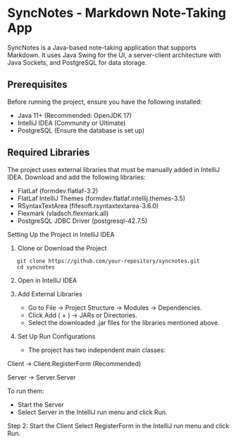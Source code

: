 # SyncNotes - Markdown Note-Taking App
SyncNotes is a Java-based note-taking application that supports Markdown. It uses Java Swing for the UI, a server-client architecture with Java Sockets, and PostgreSQL for data storage.

## Prerequisites
Before running the project, ensure you have the following installed:

- Java 11+ (Recommended: OpenJDK 17)
- IntelliJ IDEA (Community or Ultimate)
- PostgreSQL (Ensure the database is set up)

## Required Libraries
The project uses external libraries that must be manually added in IntelliJ IDEA. Download and add the following libraries:

- FlatLaf (formdev.flatlaf-3.2)
- FlatLaf IntelliJ Themes (formdev.flatlaf.intellij.themes-3.5)
- RSyntaxTextArea (fifesoft.rsyntaxtextarea-3.6.0)
- Flexmark (vladsch.flexmark.all)
- PostgreSQL JDBC Driver (postgresql-42.7.5)


Setting Up the Project in IntelliJ IDEA
1. Clone or Download the Project
```shell
   git clone https://github.com/your-repository/syncnotes.git
   cd syncnotes
```

2. Open in IntelliJ IDEA

3. Add External Libraries
   - Go to File → Project Structure → Modules → Dependencies.
   - Click Add ( + ) → JARs or Directories.
   - Select the downloaded .jar files for the libraries mentioned above.

4. Set Up Run Configurations
   - The project has two independent main classes:

Client → Client.RegisterForm (Recommended)

Server → Server.Server

To run them:
- Start the Server
- Select Server in the IntelliJ run menu and click Run.

Step 2: Start the Client
Select RegisterForm in the IntelliJ run menu and click Run.

